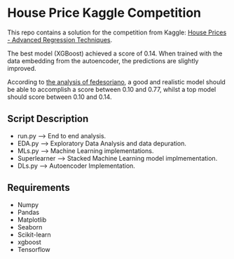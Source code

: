 # House Price Kaggle Competition
This repo contains a solution for the competition from Kaggle: [House Prices - Advanced Regression Techniques](https://www.kaggle.com/competitions/house-prices-advanced-regression-techniques/overview).

The best model (XGBoost) achieved a score of 0.14. When trained with the data embedding from the autoencoder, the predictions are slightly improved. 

According to [the analysis of fedesoriano](https://www.kaggle.com/code/fedesoriano/house-prices-what-s-a-good-score#4.2.-Model-fitting), a good and realistic model should be able to 
accomplish a score between 0.10 and 0.77, whilst a top model should score between 0.10 and 0.14.

## Script Description
* run.py --> End to end analysis.
* EDA.py --> Exploratory Data Analysis and data depuration.
* MLs.py --> Machine Learning implementations.
* Superlearner --> Stacked Machine Learning model implmementation.
* DLs.py --> Autoencoder Implementation.

## Requirements
* Numpy
* Pandas
* Matplotlib
* Seaborn
* Scikit-learn
* xgboost
* Tensorflow
